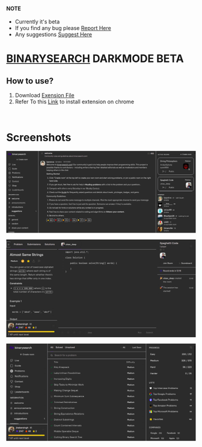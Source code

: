 #### NOTE
* Currently it's beta
* If you find any bug please [Report Here](https://github.com/jhabarsingh/BINARYSEARCH-DARKMODE/issues)
* Any suggestions [Suggest Here](https://github.com/jhabarsingh/BINARYSEARCH-DARKMODE/issues)

# [BINARYSEARCH](https://binarysearch.com/) DARKMODE BETA

## How to use?
1. Download [Exension File](https://github.com/jhabarsingh/BINARYSEARCH-DARKMODE/blob/main/extension/binary_search_dark_mode.crx)
2. Refer To this [Link](https://stackoverflow.com/questions/9931906/crx-file-install-in-chrome) to install extension on chrome

<br />

# Screenshots

![Screenshots1](https://github.com/jhabarsingh/BINARYSEARCH-DARKMODE/blob/main/docs/screenshots3.png?raw=true)

![Screenshots2](https://github.com/jhabarsingh/BINARYSEARCH-DARKMODE/blob/main/docs/screenshots4.png)

![Screenshots3](https://github.com/jhabarsingh/BINARYSEARCH-DARKMODE/blob/main/docs/screenshots1.png?raw=true)
